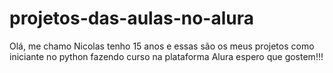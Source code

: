 # projetos-das-aulas-no-alura
Olá, me chamo Nicolas tenho 15 anos e essas são os meus projetos como iniciante no python fazendo curso na plataforma Alura
espero que gostem!!!
